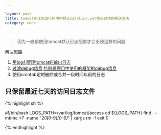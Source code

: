 ```yaml
---

layout: post
title: tomcat在正式运行环境中默认catalina.out增长过快的解决方法
category: code

---
```


> 因为一直都使用tomcat默认日志配置才会出现这样的问题.

<!--more-->

解决思路

1. [用log4j管理tomcat的输出日志](http://blog.csdn.net/hbsong75/article/details/39432811)
2. [过滤debug信息,特别是项目中使用的框架的debug信息](http://blog.csdn.net/zuoanren/article/details/8465958)
3. 使用crontab定时删除或合并一段时间以前的日志


## 只保留最近七天的访问日志文件

{% highlight sh %}

#!/bin/bash
LOGS_PATH=/var/log/tomcat/access
cd ${LOGS_PATH}
find . -mtime +7 -name "*20[0-9][0-9]*" | xargs rm -f
exit 0

{% endhighlight %}

